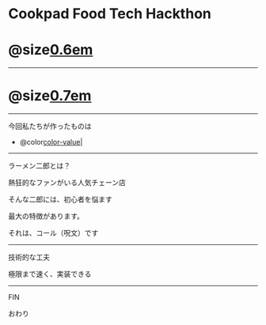 # Cookpad Food Tech Hackthon 

# @size[0.6em](ばるびんじょぼんごす)


---

# @size[0.7em](よろしくお願いします！)


---

今回私たちが作ったものは 

- @color[color-value](二郎呪文生成　ジェネレータ)|

---
ラーメン二郎とは？

熱狂的なファンがいる人気チェーン店

そんな二郎には、初心者を悩ます

最大の特徴があります。

それは、コール（呪文）です




---
技術的な工夫

極限まで速く、実装できる


---
FIN

おわり


